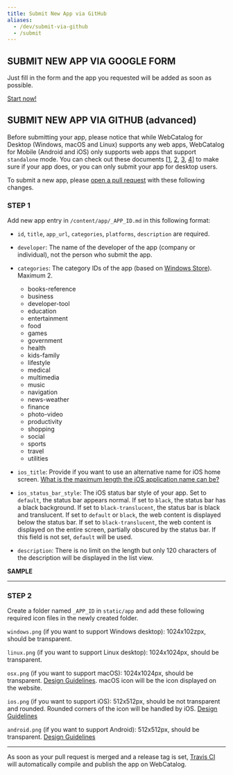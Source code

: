 ```yaml
---
title: Submit New App via GitHub
aliases:
  - /dev/submit-via-github
  - /submit
---
```

## SUBMIT NEW APP VIA GOOGLE FORM
Just fill in the form and the app you requested will be added as soon as possible.

<a class="button is-large is-primary" href="http://goo.gl/forms/UJu41A0Nn2">Start now!</a>


## SUBMIT NEW APP VIA GITHUB (advanced)

Before submitting your app, please notice that while WebCatalog for Desktop (Windows, macOS and Linux) supports any web apps, WebCatalog for Mobile (Android and iOS) only supports web apps that support `standalone` mode. You can check out these documents [[1](https://en.wikipedia.org/wiki/Single-page_application), [2](https://gist.github.com/irae/1042167), [3](https://developer.mozilla.org/en/docs/Mozilla/Mobile/Viewport_meta_tag), [4](https://developer.apple.com/library/iad/documentation/iPhone/Conceptual/SafariJSDatabaseGuide/OfflineApplicationCache/OfflineApplicationCache.html)] to make sure if your app does, or you can only submit your app for desktop users.

To submit a new app, please [open a pull request](https://help.github.com/categories/collaborating-on-projects-using-pull-requests/) with these following changes.

### STEP 1
Add new app entry in `/content/app/_APP_ID.md` in this following format:

<script src="https://gist.github.com/quanglam2807/a0197a93f2c96e7dc576.js"></script>

- `id`, `title`, `app_url`, `categories`, `platforms`, `description` are required.

- `developer`: The name of the developer of the app (company or individual), not the person who submit the app.

- `categories`: The category IDs of the app (based on [Windows Store](https://msdn.microsoft.com/en-us/library/windows/apps/mt148528.aspx)). Maximum 2.

    - books-reference
    - business
    - developer-tool
    - education
    - entertainment
    - food  
    - games
    - government
    - health
    - kids-family
    - lifestyle
    - medical   
    - multimedia
    - music
    - navigation
    - news-weather
    - finance   
    - photo-video
    - productivity
    - shopping  
    - social
    - sports
    - travel
    - utilities

- `ios_title`: Provide if you want to use an alternative name for iOS home screen. [What is the maximum length the iOS application name can be?](https://stackoverflow.com/questions/6094954/what-is-the-maximum-length-the-ipad-application-name-can-be)


- `ios_status_bar_style`: The iOS status bar style of your app. Set to `default`, the status bar appears normal. If set to `black`, the status bar has a black background. If set to `black-translucent`, the status bar is black and translucent. If set to `default` or `black`, the web content is displayed below the status bar. If set to `black-translucent`, the web content is displayed on the entire screen, partially obscured by the status bar. If this field is not set, `default` will be used.

- `description`: There is no limit on the length but only 120 characters of the description will be displayed in the list view.

**SAMPLE**
<script src="https://gist.github.com/quanglam2807/b8a2d3ba621b68a506e7.js"></script>

---

### STEP 2
Create a folder named `_APP_ID` in `static/app` and add these following required icon files in the newly created folder.

`windows.png` (if you want to support Windows desktop): 1024x102zpx, should be transparent.

`linux.png` (if you want to support Linux desktop): 1024x1024px, should be transparent.

`osx.png` (if you want to support macOS): 1024x1024px, should be transparent. [Design Guidelines](https://developer.apple.com/library/mac/documentation/UserExperience/Conceptual/OSXHIGuidelines/IconsGraphics.html#//apple_ref/doc/uid/20000957-CH14-SW1). macOS icon will be the icon displayed on the website.

`ios.png` (if you want to support iOS): 512x512px, should be not transparent and rounded. Rounded corners of the icon will be handled by iOS. [Design Guidelines](https://developer.apple.com/library/ios/documentation/UserExperience/Conceptual/MobileHIG/IconMatrix.html)

`android.png` (if you want to support Android): 512x512px, should be transparent. [Design Guidelines](https://www.google.com/design/spec/style/icons.html)

---

As soon as your pull request is merged and a release tag is set, [Travis CI](https://travis-ci.org) will automatically compile and publish the app on WebCatalog.
